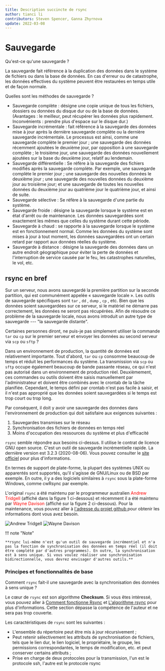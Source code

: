 ```yaml
---
title: Description succincte de rsync
author: tianci li
contributors: Steven Spencer, Ganna Zhyrnova
update: 2022-03-08
---
```


# Sauvegarde

Qu'est-ce qu'une sauvegarde ?

La sauvegarde fait référence à la duplication des données dans le système de fichiers ou dans la base de données. En cas d'erreur ou de catastrophe, les données effectives du système peuvent être restaurées en temps utile et de façon normale.

Quelles sont les méthodes de sauvegarde ?

* Sauvegarde complète : désigne une copie unique de tous les fichiers, dossiers ou données du disque dur ou de la base de données. (Avantages : le meilleur, peut récupérer les données plus rapidement. Inconvénients : prendre plus d'espace sur le disque dur.)
* Sauvegarde incrémentale : fait référence à la sauvegarde des données mise à jour après la dernière sauvegarde complète ou la dernière sauvegarde incrémentale. Le processus est ainsi, comme une sauvegarde complète le premier jour ; une sauvegarde des données récemment ajoutées le deuxième jour, par opposition à une sauvegarde complète ; le troisième jour, une sauvegarde des données nouvellement ajoutées sur la base du deuxième jour, relatif au lendemain.
* Sauvegarde différentielle : Se réfère à la sauvegarde des fichiers modifiés après la sauvegarde complète. Par exemple, une sauvegarde complète le premier jour ; une sauvegarde des nouvelles données le deuxième jour ; une sauvegarde des nouvelles données du deuxième jour au troisième jour; et une sauvegarde de toutes les nouvelles données du deuxième jour au quatrième jour le quatrième jour, et ainsi de suite.
* Sauvegarde sélective : Se réfère à la sauvegarde d'une partie du système.
* Sauvegarde froide : désigne la sauvegarde lorsque le système est en état d'arrêt ou de maintenance. Les données sauvegardées sont exactement les mêmes que celles du système durant cette période.
* Sauvegarde à chaud : se rapporte à la sauvegarde lorsque le système est en fonctionnement normal. Comme les données du système sont mises à jour à tout moment, les données sauvegardées ont un certain retard par rapport aux données réelles du système.
* Sauvegarde à distance : désigne la sauvegarde des données dans un autre endroit géographique pour éviter la perte de données et l'interruption de service causée par le feu, les catastrophes naturelles, le vol, etc.

## rsync en bref

Sur un serveur, nous avons sauvegardé la première partition sur la seconde partition, qui est communément appelée « sauvegarde locale ».  Les outils de sauvegarde spécifiques sont `tar` , `dd` , `dump` , `cp` , etc. Bien que les données soient sauvegardées sur ce serveur, si le matériel ne démarre pas correctement, les données ne seront pas récupérées. Afin de résoudre ce problème de la sauvegarde locale, nous avons introduit un autre type de sauvegarde --- "la sauvegarde distante".

Certaines personnes diront, ne puis-je pas simplement utiliser la commande `tar` ou `cp` sur le premier serveur et envoyer les données au second serveur via `scp` ou `sftp` ?

Dans un environnement de production, la quantité de données est relativement importante. Tout d'abord, `tar` ou `cp` consomme beaucoup de temps et réduit les performances du système. La transmission via `scp` ou `sftp` occupe également beaucoup de bande passante réseau, ce qui n'est pas autorisé dans un environnement de production réel. Deuxièmement, ces commandes ou outils doivent être saisis manuellement par l'administrateur et doivent être combinés avec le crontab de la tâche planifiée. Cependant, le temps défini par crontab n'est pas facile à saisir, et il n'est pas approprié que les données soient sauvegardées si le temps est trop court ou trop long.

Par conséquent, il doit y avoir une sauvegarde des données dans l'environnement de production qui doit satisfaire aux exigences suivantes :

1. Sauvegardes transmises sur le réseau
2. Synchronisation des fichiers de données en temps réel
3. Moins d'occupation des ressources du système et plus d'efficacité

`rsync` semble répondre aux besoins ci-dessus. Il utilise le contrat de licence GNU open source. C'est un outil de sauvegarde incrémentielle rapide. La dernière version est 3.2.3 (2020-08-06). Vous pouvez consulter le [site officiel](https://rsync.samba.org/) pour plus d'informations.

En termes de support de plate-forme, la plupart des systèmes UNIX ou apparentés sont supportés, qu'il s'agisse de GNU/Linux ou de BSD par exemple. En outre, il y a des logiciels similaires à `rsync` sous la plate-forme Windows, comme cwRsync par exemple.

L'original `rsync` a été maintenu par le programmeur australien <font color=red>Andrew Tridgell</font> (affiché dans la figure 1 ci-dessous) et récemment il a été maintenu par <font color=red>Wayne Davison</font> (affiché sur la figure 2 ci-dessous). Pour la maintenance, vous pouvez aller à [ l'adresse du projet github ](https://github.com/WayneD/rsync) pour obtenir les informations dont vous avez besoin.

![ Andrew Tridgell ](images/Andrew_Tridgell.jpg) ![ Wayne Davison ](images/Wayne_Davison.jpg)

!!! note "Note"

    **rsync lui-même n'est qu'un outil de sauvegarde incrémentiel et n'a pas la fonction de synchronisation des données en temps réel (il doit être complété par d'autres programmes). En outre, la synchronisation est à sens unique. Si vous voulez réaliser une synchronisation bidirectionnelle, vous devrez envisager d'autres outils.**

### Principes et fonctionnalités de base

Comment `rsync` fait-il une sauvegarde avec la synchronisation des données à sens unique ?

Le cœur de `rsync` est son algorithme **Checksum**. Si vous êtes intéressé, vous pouvez aller à [Comment fonctionne Rsync](https://rsync.samba.org/how-rsync-works.html) et [L'algorithme rsync](https://rsync.samba.org/tech_report/) pour plus d'informations. Cette section dépasse la compétence de l'auteur et ne sera pas trop couverte.

Les caractéristiques de `rsync` sont les suivantes :

* L'ensemble du répertoire peut être mis à jour récursivement ;
* Peut retenir sélectivement les attributs de synchronisation de fichiers, tels que le lien dur, le lien logiciel, le propriétaire, le groupe, les permissions correspondantes, le temps de modification, etc. et peut conserver certains attributs ;
* Prise en charge de deux protocoles pour la transmission, l'un est le protocole ssh, l'autre est le protocole rsync
